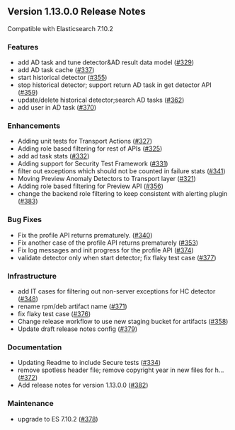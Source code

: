 ## Version 1.13.0.0 Release Notes

Compatible with Elasticsearch 7.10.2

### Features

* add AD task and tune detector&AD result data model ([#329](https://github.com/opendistro-for-elasticsearch/anomaly-detection/pull/329))
* add AD task cache ([#337](https://github.com/opendistro-for-elasticsearch/anomaly-detection/pull/337))
* start historical detector ([#355](https://github.com/opendistro-for-elasticsearch/anomaly-detection/pull/355))
* stop historical detector; support return AD task in get detector API ([#359](https://github.com/opendistro-for-elasticsearch/anomaly-detection/pull/359))
* update/delete historical detector;search AD tasks ([#362](https://github.com/opendistro-for-elasticsearch/anomaly-detection/pull/362))
* add user in AD task ([#370](https://github.com/opendistro-for-elasticsearch/anomaly-detection/pull/370))

### Enhancements

* Adding unit tests for Transport Actions ([#327](https://github.com/opendistro-for-elasticsearch/anomaly-detection/pull/327))
* Adding role based filtering for rest of APIs ([#325](https://github.com/opendistro-for-elasticsearch/anomaly-detection/pull/325))
* add ad task stats ([#332](https://github.com/opendistro-for-elasticsearch/anomaly-detection/pull/332))
* Adding support for Security Test Framework ([#331](https://github.com/opendistro-for-elasticsearch/anomaly-detection/pull/331))
* filter out exceptions which should not be counted in failure stats ([#341](https://github.com/opendistro-for-elasticsearch/anomaly-detection/pull/341))
* Moving Preview Anomaly Detectors to Transport layer ([#321](https://github.com/opendistro-for-elasticsearch/anomaly-detection/pull/321))
* Adding role based filtering for Preview API ([#356](https://github.com/opendistro-for-elasticsearch/anomaly-detection/pull/356))
* change the backend role filtering to keep consistent with alerting plugin ([#383](https://github.com/opendistro-for-elasticsearch/anomaly-detection/pull/383))

### Bug Fixes

* Fix the profile API returns prematurely. ([#340](https://github.com/opendistro-for-elasticsearch/anomaly-detection/pull/340))
* Fix another case of the profile API returns prematurely ([#353](https://github.com/opendistro-for-elasticsearch/anomaly-detection/pull/353))
* Fix log messages and init progress for the profile API ([#374](https://github.com/opendistro-for-elasticsearch/anomaly-detection/pull/374))
* validate detector only when start detector; fix flaky test case ([#377](https://github.com/opendistro-for-elasticsearch/anomaly-detection/pull/377))

### Infrastructure

* add IT cases for filtering out non-server exceptions for HC detector ([#348](https://github.com/opendistro-for-elasticsearch/anomaly-detection/pull/348))
* rename rpm/deb artifact name ([#371](https://github.com/opendistro-for-elasticsearch/anomaly-detection/pull/371))
* fix flaky test case ([#376](https://github.com/opendistro-for-elasticsearch/anomaly-detection/pull/376))
* Change release workflow to use new staging bucket for artifacts ([#358](https://github.com/opendistro-for-elasticsearch/anomaly-detection/pull/358))
* Update draft release notes config ([#379](https://github.com/opendistro-for-elasticsearch/anomaly-detection/pull/379))

### Documentation

* Updating Readme to include Secure tests ([#334](https://github.com/opendistro-for-elasticsearch/anomaly-detection/pull/334))
* remove spotless header file; remove copyright year in new files for h… ([#372](https://github.com/opendistro-for-elasticsearch/anomaly-detection/pull/372))
* Add release notes for version 1.13.0.0 ([#382](https://github.com/opendistro-for-elasticsearch/anomaly-detection/pull/382))

### Maintenance

* upgrade to ES 7.10.2 ([#378](https://github.com/opendistro-for-elasticsearch/anomaly-detection/pull/378))
